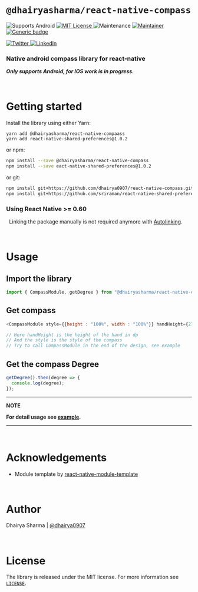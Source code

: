 # `@dhairyasharma/react-native-compass`

![Supports Android](https://img.shields.io/badge/platforms-android%20-lightgrey.svg) [ ![MIT License](https://img.shields.io/npm/l/@react-native-community/netinfo.svg) ](/LICENSE) ![Maintenance](https://img.shields.io/badge/Maintained%3F-yes-green.svg) [ ![Maintainer](https://img.shields.io/badge/maintainer-dhairya0907-blue) ](https://github.com/dhairya0907) [![Generic badge](https://img.shields.io/badge/version-1.0.0-blue.svg)](https://github.com/dhairya0907/react-native-encryption/releases)

[![Twitter](https://img.shields.io/badge/dhairya__0907-%231DA1F2.svg?style=for-the-badge&logo=Twitter&logoColor=white) ](https://twitter.com/dhairya_0907) [ ![LinkedIn](https://img.shields.io/badge/linkedin-%230077B5.svg?style=for-the-badge&logo=linkedin&logoColor=white) ](https://www.linkedin.com/in/dhairyasharma0907/)

### Native android compass library for react-native
***Only supports Android, for IOS work is in progress.***


&nbsp;

# Getting started

Install the library using either Yarn:

```
yarn add @dhairyasharma/react-native-compaass
yarn add react-native-shared-preferences@1.0.2
```

or npm:

```sh
npm install --save @dhairyasharma/react-native-compass
npm install --save eact-native-shared-preferences@1.0.2
```

or git:

```sh
npm install git+https://github.com/dhairya0907/react-native-compass.git
npm install git+https://github.com/sriraman/react-native-shared-preferences.git
```

### Using React Native >= 0.60

&nbsp;
Linking the package manually is not required anymore with [Autolinking](https://github.com/react-native-community/cli/blob/master/docs/autolinking.md).

&nbsp;

# Usage

## Import the library

```javascript
import { CompassModule, getDegree } from "@dhairyasharma/react-native-compass";
```

## Get compass
```javascript
<CompassModule style={{height : "100%", width : "100%"}} handHeight={270} />

// Here handHeight is the height of the hand in dp
// And the style is the style of the compass
// Try to call CompassModule in the end of the design, see example
```

## Get the compass Degree
```javascript
getDegree().then(degree => {
  console.log(degree);
});
```

---

**NOTE**

**For detail usage see [example](https://github.com/dhairya0907/react-nativee-compass/blob/a593e7376c48a755a506f972949fe69c48f9aeba/example/src/App.tsx#L1).**

---

&nbsp;

# Acknowledgements
- Module template by [react-native-module-template](https://github.com/demchenkoalex/react-native-module-template)

&nbsp;

# Author

Dhairya Sharma | [@dhairya0907](https://github.com/dhairya0907)

&nbsp;

# License

The library is released under the MIT license. For more information see [`LICENSE`](/LICENSE).
